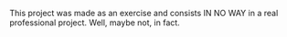 This project was made as an exercise and consists IN NO WAY in a real professional project.
Well, maybe not, in fact.
